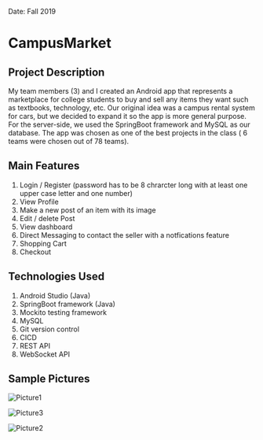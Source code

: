 Date: Fall 2019 
# CampusMarket

## Project Description

My team members (3) and I created an Android app that represents a marketplace for college students to buy and sell any items they want such as textbooks, technology, etc. Our original idea was a campus rental system for cars, but we decided to expand it so the app is more general purpose. For the server-side, we used the SpringBoot framework and MySQL as our database.  The app was chosen as one of the best projects in the class ( 6 teams were chosen out of 78 teams). 


## Main Features

1. Login / Register (password has to be 8 chrarcter long with at least one upper case letter and one number) </br>
2.  View Profile </br>
3.  Make a new post of an item with its image </br>
4. Edit / delete Post </br>
5.  View dashboard </br>
6.  Direct Messaging to contact the seller with a notfications feature </br>
7. Shopping Cart </br>
8. Checkout </br>




## Technologies Used

1. Android Studio (Java)
2. SpringBoot framework (Java)
3. Mockito testing framework
4. MySQL
5. Git version control 
6. CICD
7. REST API 
8. WebSocket API


## Sample Pictures 


![Picture1](https://user-images.githubusercontent.com/48340795/71542415-e45f3a00-292b-11ea-812e-56494004bc55.png)

![Picture3](https://user-images.githubusercontent.com/48340795/71542431-0c4e9d80-292c-11ea-8452-26eda6efa5da.png)

![Picture2](https://user-images.githubusercontent.com/48340795/71542432-11135180-292c-11ea-82b7-849fca3eec9d.png)


